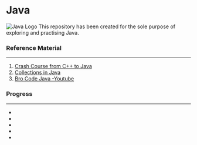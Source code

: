 # Java
![Java Logo](https://upload.wikimedia.org/wikipedia/en/thumb/3/30/Java_programming_language_logo.svg/1200px-Java_programming_language_logo.svg.png)
This repository has been created for the sole purpose of exploring and practising Java.
### Reference Material
***
1. [Crash Course from C++ to Java](https://horstmann.com/ccc/c_to_java.pdf)  
2. [Collections in Java](https://horstmann.com/ccc/c_to_java.pdf)  
3. [Bro Code Java -Youtube](https://www.youtube.com/watch?v=xk4_1vDrzzo)  

### Progress
---
*
*
*
*
*
